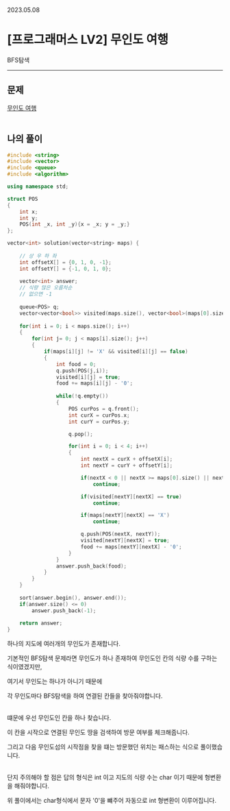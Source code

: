 2023.05.08

# __[프로그래머스 LV2] 무인도 여행__

BFS탐색

----

## __문제__

[무인도 여행](https://school.programmers.co.kr/learn/courses/30/lessons/154540)<br><Br>

## __나의 풀이__
```c++
#include <string>
#include <vector>
#include <queue>
#include <algorithm>

using namespace std;

struct POS
{
    int x; 
    int y;
    POS(int _x, int _y){x = _x; y = _y;}
};

vector<int> solution(vector<string> maps) {
    
    // 상 우 하 좌
    int offsetX[] = {0, 1, 0, -1};
    int offsetY[] = {-1, 0, 1, 0};
    
    vector<int> answer;
    // 식량 많은 오름차순
    // 없으면 -1
    
    queue<POS> q;
    vector<vector<bool>> visited(maps.size(), vector<bool>(maps[0].size()));
    
    for(int i = 0; i < maps.size(); i++)
    {
        for(int j= 0; j < maps[i].size(); j++)
        {
            if(maps[i][j] != 'X' && visited[i][j] == false)
            {
                int food = 0;
                q.push(POS(j,i));
                visited[i][j] = true;
                food += maps[i][j] - '0';
                
                while(!q.empty())
                {
                    POS curPos = q.front();
                    int curX = curPos.x;
                    int curY = curPos.y;

                    q.pop();

                    for(int i = 0; i < 4; i++)
                    {
                        int nextX = curX + offsetX[i];
                        int nextY = curY + offsetY[i];

                        if(nextX < 0 || nextX >= maps[0].size() || nextY < 0 || nextY >= maps.size())
                            continue;

                        if(visited[nextY][nextX] == true)
                            continue;

                        if(maps[nextY][nextX] == 'X')
                            continue;

                        q.push(POS(nextX, nextY));
                        visited[nextY][nextX] = true;
                        food += maps[nextY][nextX] - '0';
                    }
                }
                answer.push_back(food);
            }
        }
    }
    
    sort(answer.begin(), answer.end());
    if(answer.size() <= 0)
        answer.push_back(-1);
    
    return answer;
}
```

하나의 지도에 여러개의 무인도가 존재합니다.

기본적인 BFS탐색 문제라면 무인도가 하나 존재하여 무인도인 칸의 식량 수를 구하는 식이였겠지만,

여기서 무인도는 하나가 아니기 때문에

각 무인도마다 BFS탐색을 하여 연결된 칸들을 찾아줘야합니다.<bR><bR>

떄문에 우선 무인도인 칸을 하나 찾습니다.

이 칸을 시작으로 연결된 무인도 땅을 검색하여 방문 여부를 체크해줍니다.

그리고 다음 무인도섬의 시작점을 찾을 떄는 방문했던 위치는 패스하는 식으로 풀이했습니다.<BR><bR>

단지 주의해야 할 점은 답의 형식은 int 이고 지도의 식량 수는 char 이기 때문에 형변환을 해줘야합니다.

위 풀이에서는 char형식에서 문자 '0'을 뺴주어 자동으로 int 형변환이 이루어집니다.
